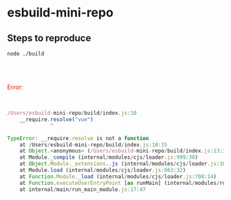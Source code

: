 # esbuild-mini-repo


## Steps to reproduce

``` shell
node ./build
```

<br>
<br>
<p style="color:red">Error:</p>
<br>

``` js
/Users/esbuild-mini-repo/build/index.js:10
    __require.resolve("vue")
              ^

TypeError: __require.resolve is not a function
    at /Users/esbuild-mini-repo/build/index.js:10:15
    at Object.<anonymous> (/Users/esbuild-mini-repo/build/index.js:13:3)
    at Module._compile (internal/modules/cjs/loader.js:999:30)
    at Object.Module._extensions..js (internal/modules/cjs/loader.js:1027:10)
    at Module.load (internal/modules/cjs/loader.js:863:32)
    at Function.Module._load (internal/modules/cjs/loader.js:708:14)
    at Function.executeUserEntryPoint [as runMain] (internal/modules/run_main.js:60:12)
    at internal/main/run_main_module.js:17:47
```



